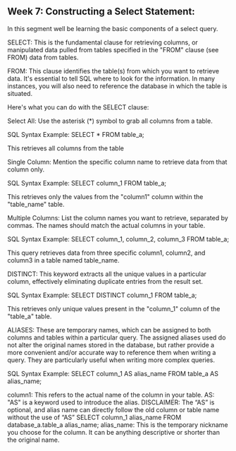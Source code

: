 <h2> Week 7: Constructing a Select Statement:</h2>

In this segment well be learning the basic components of a select query. 

SELECT: This is the fundamental clause for retrieving columns, or manipulated data pulled from tables specified in the "FROM" clause (see FROM) data from tables. 

FROM: This clause identifies the table(s) from which you want to retrieve data. It's essential to tell SQL where to look for the information. In many instances, you will also need to reference the database in which the table is situated.

Here's what you can do with the SELECT clause:

Select All: Use the asterisk (*) symbol to grab all columns from a table.

SQL Syntax Example:
SELECT *
FROM table_a;

This retrieves all columns from the table

Single Column: Mention the specific column name to retrieve data from that column only.

SQL Syntax Example:
SELECT column_1
FROM table_a;

This retrieves only the values from the "column1" column within the "table_name" table.

Multiple Columns: List the column names you want to retrieve, separated by commas. The names should match the actual columns in your table.

SQL Syntax Example:
SELECT column_1, column_2, column_3
FROM table_a;

This query retrieves data from three specific column1, column2, and column3 in a table named table_name.

DISTINCT: This keyword extracts all the unique values in a particular column, effectively eliminating duplicate entries from the result set.

SQL Syntax Example:
SELECT DISTINCT column_1
FROM table_a;

This retrieves only unique values present in the "column_1" column of the "table_a" table.


ALIASES: These are temporary names, which can be assigned to both columns and tables within a particular query. The assigned aliases used do not alter the original names stored in the database, but rather provide a more convenient and/or accurate way to reference them when writing a query. They are particularly useful when writing more complex queries.

SQL Syntax Example:
SELECT column_1 AS alias_name
FROM table_a AS alias_name;

column1: This refers to the actual name of the column in your table.
AS:  "AS" is a keyword used to introduce the alias.
DISCLAIMER: The “AS” is optional, and alias name can directly follow the old column or table name without the use of “AS”
SELECT column_1 alias_name
FROM database_a.table_a alias_name;	
alias_name: This is the temporary nickname you choose for the column. It can be anything descriptive or shorter than the original name.

